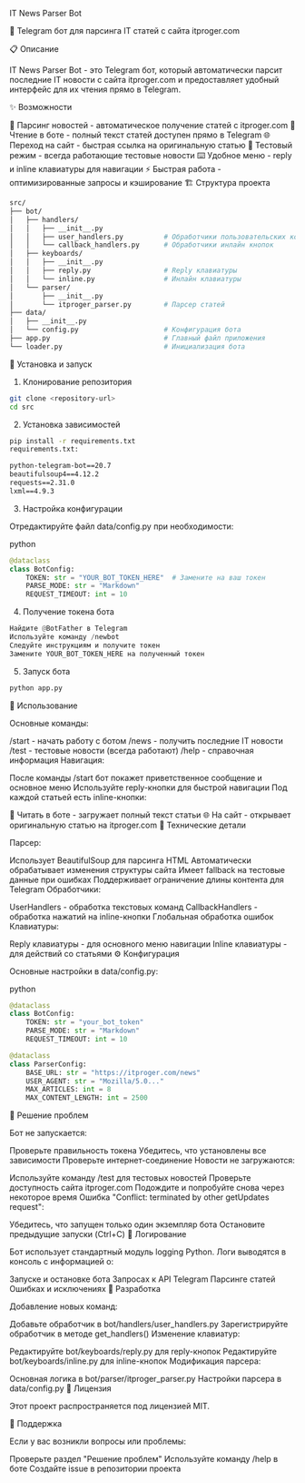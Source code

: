 IT News Parser Bot

🤖 Telegram бот для парсинга IT статей с сайта itproger.com

📋 Описание

IT News Parser Bot - это Telegram бот, который автоматически парсит последние IT новости с сайта itproger.com и предоставляет удобный интерфейс для их чтения прямо в Telegram.

✨ Возможности

📰 Парсинг новостей - автоматическое получение статей с itproger.com
📖 Чтение в боте - полный текст статей доступен прямо в Telegram
🌐 Переход на сайт - быстрая ссылка на оригинальную статью
🧪 Тестовый режим - всегда работающие тестовые новости
⌨️ Удобное меню - reply и inline клавиатуры для навигации
⚡ Быстрая работа - оптимизированные запросы и кэширование
🏗️ Структура проекта

```bash
src/
├── bot/
│   ├── handlers/
│   │   ├── __init__.py
│   │   ├── user_handlers.py          # Обработчики пользовательских команд
│   │   └── callback_handlers.py      # Обработчики инлайн кнопок
│   ├── keyboards/
│   │   ├── __init__.py
│   │   ├── reply.py                  # Reply клавиатуры
│   │   └── inline.py                 # Инлайн клавиатуры
│   └── parser/
│       ├── __init__.py
│       └── itproger_parser.py        # Парсер статей
├── data/
│   ├── __init__.py
│   └── config.py                     # Конфигурация бота
├── app.py                            # Главный файл приложения
└── loader.py                         # Инициализация бота
```
🚀 Установка и запуск

1. Клонирование репозитория

```bash
git clone <repository-url>
cd src
```
2. Установка зависимостей

```bash
pip install -r requirements.txt
requirements.txt:
```

```txt
python-telegram-bot==20.7
beautifulsoup4==4.12.2
requests==2.31.0
lxml==4.9.3
```
3. Настройка конфигурации

Отредактируйте файл data/config.py при необходимости:

python
```py
@dataclass
class BotConfig:
    TOKEN: str = "YOUR_BOT_TOKEN_HERE"  # Замените на ваш токен
    PARSE_MODE: str = "Markdown"
    REQUEST_TIMEOUT: int = 10
```
4. Получение токена бота
```py
Найдите @BotFather в Telegram
Используйте команду /newbot
Следуйте инструкциям и получите токен
Замените YOUR_BOT_TOKEN_HERE на полученный токен
```
5. Запуск бота

```bash
python app.py
```
📖 Использование

Основные команды:

/start - начать работу с ботом
/news - получить последние IT новости
/test - тестовые новости (всегда работают)
/help - справочная информация
Навигация:

После команды /start бот покажет приветственное сообщение и основное меню
Используйте reply-кнопки для быстрой навигации
Под каждой статьей есть inline-кнопки:

📖 Читать в боте - загружает полный текст статьи
🌐 На сайт - открывает оригинальную статью на itproger.com
🔧 Технические детали

Парсер:

Использует BeautifulSoup для парсинга HTML
Автоматически обрабатывает изменения структуры сайта
Имеет fallback на тестовые данные при ошибках
Поддерживает ограничение длины контента для Telegram
Обработчики:

UserHandlers - обработка текстовых команд
CallbackHandlers - обработка нажатий на inline-кнопки
Глобальная обработка ошибок
Клавиатуры:

Reply клавиатуры - для основного меню навигации
Inline клавиатуры - для действий со статьями
⚙️ Конфигурация

Основные настройки в data/config.py:

python
```py
@dataclass
class BotConfig:
    TOKEN: str = "your_bot_token"
    PARSE_MODE: str = "Markdown"
    REQUEST_TIMEOUT: int = 10

@dataclass
class ParserConfig:
    BASE_URL: str = "https://itproger.com/news"
    USER_AGENT: str = "Mozilla/5.0..."
    MAX_ARTICLES: int = 8
    MAX_CONTENT_LENGTH: int = 2500
```
🐛 Решение проблем

Бот не запускается:

Проверьте правильность токена
Убедитесь, что установлены все зависимости
Проверьте интернет-соединение
Новости не загружаются:

Используйте команду /test для тестовых новостей
Проверьте доступность сайта itproger.com
Подождите и попробуйте снова через некоторое время
Ошибка "Conflict: terminated by other getUpdates request":

Убедитесь, что запущен только один экземпляр бота
Остановите предыдущие запуски (Ctrl+C)
📝 Логирование

Бот использует стандартный модуль logging Python. Логи выводятся в консоль с информацией о:

Запуске и остановке бота
Запросах к API Telegram
Парсинге статей
Ошибках и исключениях
🔄 Разработка

Добавление новых команд:

Добавьте обработчик в bot/handlers/user_handlers.py
Зарегистрируйте обработчик в методе get_handlers()
Изменение клавиатур:

Редактируйте bot/keyboards/reply.py для reply-кнопок
Редактируйте bot/keyboards/inline.py для inline-кнопок
Модификация парсера:

Основная логика в bot/parser/itproger_parser.py
Настройки парсера в data/config.py
📄 Лицензия

Этот проект распространяется под лицензией MIT.

🤝 Поддержка

Если у вас возникли вопросы или проблемы:

Проверьте раздел "Решение проблем"
Используйте команду /help в боте
Создайте issue в репозитории проекта
